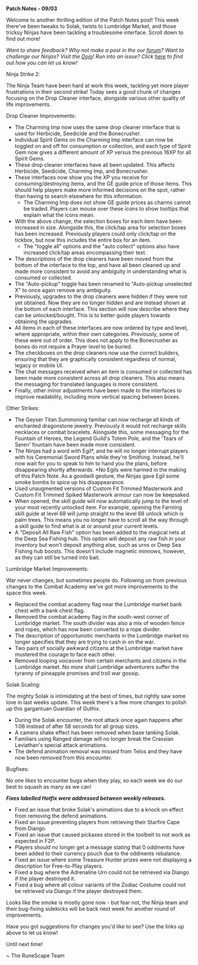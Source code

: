 __Patch Notes - 09/03__

Welcome to another thrilling edition of the Patch Notes post! This week there've been tweaks to Solak, twists to Lumbridge Market, and those tricksy Ninjas have been tackling a troublesome interface. Scroll down to find out more!

_Want to share feedback? Why not make a post in the our [forum](https://secure.runescape.com/m=forum/a=13/forums)? Want to challenge our Ninjas? Visit the [Dojo](https://rs.game/ninja)! Run into an issue? Click [here](https://support.runescape.com/hc/en-gb/articles/360001355429-How-to-report-a-Bug-) to find out how you can let us know!_

Ninja Strike 2:

The Ninja Team have been hard at work this week, tackling yet more player frustrations in their second strike! Today sees a good chunk of changes focusing on the Drop Cleaner interface, alongside various other quality of life improvements.

Drop Cleaner Improvements:

* The Charming Imp now uses the same drop cleaner interface that is used for Herbicide, Seedicide and the Bonecrusher.
* Individual Spirit Gems on the Charming Imp interface can now be toggled on and off for consumption or collection, and each type of Spirit Gem now gives a different amount of XP versus the previous 16XP for all Spirit Gems.
* These drop cleaner interfaces have all been updated. This affects Herbicide, Seedicide, Charming Imp, and Bonecrusher.
* These interfaces now show you the XP you receive for consuming/destroying items, and the GE guide price of those items. This should help players make more informed decisions on the spot, rather than having to search elsewhere for this information. 
  * The Charming Imp does not show GE guide prices as charms cannot be traded. Players can mouse over these icons to show tooltips that explain what the icons mean.
* With the above change, the selection boxes for each item have been increased in size. Alongside this, the click/tap area for selection boxes has been increased. Previously players could only click/tap on the tickbox, but now this includes the entire box for an item. 
  * The "toggle all" options and the "auto collect" options also have increased click/tap areas encompassing their text.
* The descriptions of the drop cleaners have been moved from the bottom of the interface to the top, and have all been cleaned up and made more consistent to avoid any ambiguity in understanding what is consumed or collected.
* The "Auto-pickup" toggle has been renamed to "Auto-pickup unselected X" to once again remove any ambiguity.
* Previously, upgrades to the drop cleaners were hidden if they were not yet obtained. Now they are no longer hidden and are instead shown at the bottom of each interface. This section will now describe where they can be unlocked/bought. This is to better guide players towards obtaining the upgrades.
* All items in each of these interfaces are now ordered by type and level, where appropriate, within their own categories. Previously, some of these were out of order. This does not apply to the Bonecrusher as bones do not require a Prayer level to be buried.
* The checkboxes on the drop cleaners now use the correct builders, ensuring that they are graphically consistent regardless of normal, legacy or mobile UI.
* The chat messages received when an item is consumed or collected has been made more consistent across all drop cleaners. This also means the messaging for translated languages is more consistent.
* Finally, other minor adjustments have been made to the interfaces to improve readability, including more vertical spacing between boxes.

Other Strikes:

* The Geyser Titan Summoning familiar can now recharge all kinds of enchanted dragonstone jewelry. Previously it would not recharge skills necklaces or combat bracelets. Alongside this, some messaging for the Fountain of Heroes, the Legend Guild's Totem Pole, and the 'Tears of Seren' fountain have been made more consistent.
* The Ninjas had a word with Egil*, and he will no longer interrupt players with his Ceremonial Sword Plans while they're Smithing. Instead, he'll now wait for you to speak to him to hand you the plans, before disappearing shortly afterwards. *No Egils were harmed in the making of this Patch Note. As a goodwill gesture, the Ninjas gave Egil some smoke bombs to spice up his disappearance.
* Used unaugmented versions of Custom Fit Trimmed Masterwork and Custom Fit Trimmed Spiked Masterwork armour can now be keepsaked.
* When opened, the skill guide will now automatically jump to the level of your most recently unlocked item. For example, opening the Farming skill guide at level 68 will jump straight to the level 68 unlock which is palm trees. This means you no longer have to scroll all the way through a skill guide to find what is at or around your current levels.
* A "Deposit All Raw Fish" option has been added to the magical nets at the Deep Sea Fishing hub. This option will deposit any raw fish in your inventory but won't deposit anything else, such as urns or Deep Sea Fishing hub boosts. This doesn't include magnetic minnows, however, as they can still be turned into bait.

Lumbridge Market Improvements:

War never changes, but sometimes people do. Following on from previous changes to the Combat Academy we've got more improvements to the space this week.

* Replaced the combat academy flag near the Lumbridge market bank chest with a bank chest flag.
* Removed the combat academy flag in the south-west corner of Lumbridge market. The south divider was also a mix of wooden fence and ropes, which has now been converted to a rope divider.
* The description of opportunistic merchants in the Lumbridge market no longer specifies that they are trying to cash in on the war.
* Two pairs of socially awkward citizens at the Lumbridge market have mustered the courage to face each other.
* Removed looping voiceover from certain merchants and citizens in the Lumbridge market. No more shall Lumbridge adventurers suffer the tyranny of pineapple promises and troll war gossip.

Solak Scaling:

The mighty Solak is intimidating at the best of times, but rightly saw some love in last weeks update. This week there's a few more changes to polish up this gargantuan Guardian of Guthix.

* During the Solak encounter, the root attack once again happens after 1:06 instead of after 58 seconds for all group sizes.
* A camera shake effect has been removed when base tanking Solak.
* Familiars using Ranged damage will no longer break the Crassian Leviathan's special attack animations.
* The defend animation removal was missed from Telos and they have now been removed from this encounter.

Bugfixes:

No one likes to encounter bugs when they play, so each week we do our best to squash as many as we can!

__*Fixes labelled Hotfix were addressed between weekly releases.*__

* Fixed an issue that broke Solak's animations due to a knock on effect from removing the defend animations.
* Fixed an issue preventing players from retrieving their Starfire Cape from Diango.
* Fixed an issue that caused pickaxes stored in the toolbelt to not work as expected in F2P.
* Players should no longer get a message stating that 0 oddments have been added to their currency pouch due to the oddments rebalance.
* Fixed an issue where some Treasure Hunter prizes were not displaying a description for Free-to-Play players.
* Fixed a bug where the Adrenaline Urn could not be retrieved via Diango if the player destroyed it.
* Fixed a bug where all colour variants of the Zodiac Costume could not be retrieved via Diango if the player destroyed them.

Looks like the smoke is mostly gone now - but fear not, the Ninja team and their bug-fixing sidekicks will be back next week for another round of improvements.

Have you got suggestions for changes you'd like to see? Use the links up above to let us know!

Until next time!

~ The RuneScape Team
